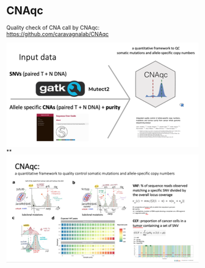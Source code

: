 # CNAqc

Quality check of CNA call by CNAqc: https://github.com/caravagnalab/CNAqc

![Example](Pictures/CNAqc1.png)
**
![Example1](Pictures/CNAqc2.png)
